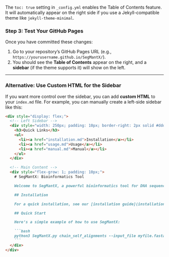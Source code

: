 
The `toc: true` setting in `_config.yml` enables the Table of Contents feature. It will automatically appear on the right side if you use a Jekyll-compatible theme like `jekyll-theme-minimal`.

### **Step 3: Test Your GitHub Pages**
Once you have committed these changes:

1. Go to your repository’s GitHub Pages URL (e.g., `https://yourusername.github.io/SegMantX/`).
2. You should see the **Table of Contents** appear on the right, and a **sidebar** (if the theme supports it) will show on the left.

---

### **Alternative: Use Custom HTML for the Sidebar**

If you want more control over the sidebar, you can add **custom HTML** to your `index.md` file. For example, you can manually create a left-side sidebar like this:

```markdown
<div style="display: flex;">
  <!-- Left Sidebar -->
  <div style="width: 250px; padding: 10px; border-right: 2px solid #ddd;">
    <h3>Quick Links</h3>
    <ul>
      <li><a href="installation.md">Installation</a></li>
      <li><a href="usage.md">Usage</a></li>
      <li><a href="manual.md">Manual</a></li>
    </ul>
  </div>

  <!-- Main Content -->
  <div style="flex-grow: 1; padding: 10px;">
    # SegMantX: Bioinformatics Tool

    Welcome to SegMantX, a powerful bioinformatics tool for DNA sequence alignment.

    ## Installation

    For a quick installation, see our [installation guide](installation.md).

    ## Quick Start

    Here’s a simple example of how to use SegMantX:

    ```bash
    python3 SegMantX.py chain_self_alignments --input_file myfile.fasta --output_file result.txt
    ```
  </div>
</div>
